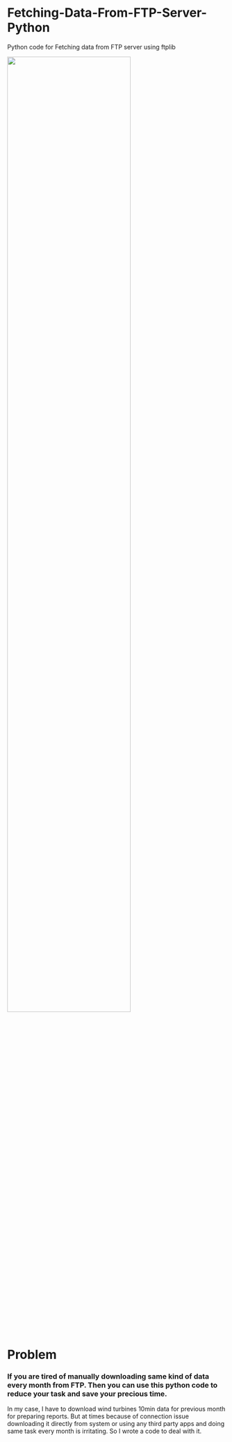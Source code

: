 # Fetching-Data-From-FTP-Server-Python
Python code for Fetching data from FTP server using ftplib

<img width="75%" src="https://user-images.githubusercontent.com/70078572/167079034-2ca1d849-c260-4295-9b89-af84a6a4ec0c.jpeg">

# Problem 
### If you are tired of manually downloading same kind of data every month from FTP. Then you can use this python code to reduce your task and save your precious time. 

In my case, I have to download wind turbines 10min data for previous month for preparing reports. But at times because of connection issue downloading it directly from system or using any third party apps and doing same task every month is irritating. So I wrote a code to deal with it.
